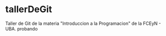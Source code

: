 # tallerDeGit

Taller de Git de la materia "Introduccion a la Programacion" de la FCEyN - UBA.
probando
